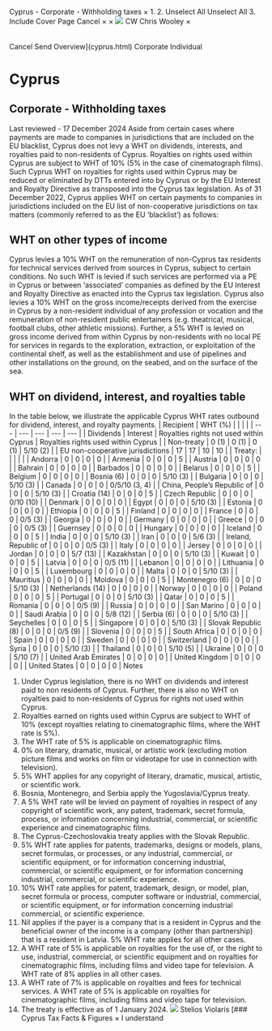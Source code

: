 Cyprus - Corporate - Withholding taxes
×
1.
2.
Unselect All
Unselect All
3.
Include Cover Page
Cancel
×
×
![](-/media/world-wide-tax-summaries/attachments/global---chris-wooley.ashx%3Frev=ac5e5f3223b34096b1afc2a6009c7320&revision=ac5e5f32-23b3-4096-b1af-c2a6009c7320&hash=859B7ADC84DC2CBEC9760E9E6EE7DE6D0A8BFCDF)
CW
Chris Wooley
×
######
Cancel
Send
Overview](cyprus.html)
Corporate
Individual
# Cyprus
## Corporate - Withholding taxes
Last reviewed - 17 December 2024
Aside from certain cases where payments are made to companies in jurisdictions that are included on the EU blacklist, Cyprus does not levy a WHT on dividends, interests, and royalties paid to non-residents of Cyprus. Royalties on rights used within Cyprus are subject to WHT of 10% (5% in the case of cinematograph films). Such Cyprus WHT on royalties for rights used within Cyprus may be reduced or eliminated by DTTs entered into by Cyprus or by the EU Interest and Royalty Directive as transposed into the Cyprus tax legislation.
As of 31 December 2022, Cyprus applies WHT on certain payments to companies in jurisdictions included on the EU list of non-cooperative jurisdictions on tax matters (commonly referred to as the EU ‘blacklist’) as follows:
## WHT on other types of income
Cyprus levies a 10% WHT on the remuneration of non-Cyprus tax residents for technical services derived from sources in Cyprus, subject to certain conditions. No such WHT is levied if such services are performed via a PE in Cyprus or between ‘associated’ companies as defined by the EU Interest and Royalty Directive as enacted into the Cyprus tax legislation.
Cyprus also levies a 10% WHT on the gross income/receipts derived from the exercise in Cyprus by a non-resident individual of any profession or vocation and the remuneration of non-resident public entertainers (e.g. theatrical, musical, football clubs, other athletic missions).
Further, a 5% WHT is levied on gross income derived from within Cyprus by non-residents with no local PE for services in regards to the exploration, extraction, or exploitation of the continental shelf, as well as the establishment and use of pipelines and other installations on the ground, on the seabed, and on the surface of the sea.
## WHT on dividend, interest, and royalties table
In the table below, we illustrate the applicable Cyprus WHT rates outbound for dividend, interest, and royalty payments.
| Recipient | WHT (%) | | | |
| --- | --- | --- | --- | --- |
| Dividends | Interest | Royalties rights not used within Cyprus | Royalties rights used within Cyprus |
| Non-treaty | 0 (1) | 0 (1) | 0 (1) | 5/10 (2) |
| EU non-cooperative jurisdictions | 17 | 17 | 10 | 10 |
| Treaty: |  |  |  |  |
| Andorra | 0 | 0 | 0 | 0 |
| Armenia | 0 | 0 | 0 | 5 |
| Austria | 0 | 0 | 0 | 0 |
| Bahrain | 0 | 0 | 0 | 0 |
| Barbados | 0 | 0 | 0 | 0 |
| Belarus | 0 | 0 | 0 | 5 |
| Belgium | 0 | 0 | 0 | 0 |
| Bosnia (6) | 0 | 0 | 0 | 5/10 (3) |
| Bulgaria | 0 | 0 | 0 | 5/10 (3) |
| Canada | 0 | 0 | 0 | 0/5/10 (3, 4) |
| China, People’s Republic of | 0 | 0 | 0 | 5/10 (3) |
| Croatia (14) | 0 | 0 | 0 | 5 |
| Czech Republic | 0 | 0 | 0 | 0/10 (10) |
| Denmark | 0 | 0 | 0 | 0 |
| Egypt | 0 | 0 | 0 | 5/10 (3) |
| Estonia | 0 | 0 | 0 | 0 |
| Ethiopia | 0 | 0 | 0 | 5 |
| Finland | 0 | 0 | 0 | 0 |
| France | 0 | 0 | 0 | 0/5 (3) |
| Georgia | 0 | 0 | 0 | 0 |
| Germany | 0 | 0 | 0 | 0 |
| Greece | 0 | 0 | 0 | 0/5 (3) |
| Guernsey | 0 | 0 | 0 | 0 |
| Hungary | 0 | 0 | 0 | 0 |
| Iceland | 0 | 0 | 0 | 5 |
| India | 0 | 0 | 0 | 5/10 (3) |
| Iran | 0 | 0 | 0 | 5/6 (3) |
| Ireland, Republic of | 0 | 0 | 0 | 0/5 (3) |
| Italy | 0 | 0 | 0 | 0 |
| Jersey | 0 | 0 | 0 | 0 |
| Jordan | 0 | 0 | 0 | 5/7 (13) |
| Kazakhstan | 0 | 0 | 0 | 5/10 (3) |
| Kuwait | 0 | 0 | 0 | 5 |
| Latvia | 0 | 0 | 0 | 0/5 (11) |
| Lebanon | 0 | 0 | 0 | 0 |
| Lithuania | 0 | 0 | 0 | 5 |
| Luxembourg | 0 | 0 | 0 | 0 |
| Malta | 0 | 0 | 0 | 5/10 (3) |
| Mauritius | 0 | 0 | 0 | 0 |
| Moldova | 0 | 0 | 0 | 5 |
| Montenegro (6) | 0 | 0 | 0 | 5/10 (3) |
| Netherlands (14) | 0 | 0 | 0 | 0 |
| Norway | 0 | 0 | 0 | 0 |
| Poland | 0 | 0 | 0 | 5 |
| Portugal | 0 | 0 | 0 | 5/10 (3) |
| Qatar | 0 | 0 | 0 | 5 |
| Romania | 0 | 0 | 0 | 0/5 (9) |
| Russia | 0 | 0 | 0 | 0 |
| San Marino | 0 | 0 | 0 | 0 |
| Saudi Arabia | 0 | 0 | 0 | 5/8 (12) |
| Serbia (6) | 0 | 0 | 0 | 5/10 (3) |
| Seychelles | 0 | 0 | 0 | 5 |
| Singapore | 0 | 0 | 0 | 5/10 (3) |
| Slovak Republic (8) | 0 | 0 | 0 | 0/5 (9) |
| Slovenia | 0 | 0 | 0 | 5 |
| South Africa | 0 | 0 | 0 | 0 |
| Spain | 0 | 0 | 0 | 0 |
| Sweden | 0 | 0 | 0 | 0 |
| Switzerland | 0 | 0 | 0 | 0 |
| Syria | 0 | 0 | 0 | 5/10 (3) |
| Thailand | 0 | 0 | 0 | 5/10 (5) |
| Ukraine | 0 | 0 | 0 | 5/10 (7) |
| United Arab Emirates | 0 | 0 | 0 | 0 |
| United Kingdom | 0 | 0 | 0 | 0 |
| United States | 0 | 0 | 0 | 0 |
Notes
1. Under Cyprus legislation, there is no WHT on dividends and interest paid to non residents of Cyprus. Further, there is also no WHT on royalties paid to non-residents of Cyprus for rights not used within Cyprus.
2. Royalties earned on rights used within Cyprus are subject to WHT of 10% (except royalties relating to cinematographic films, where the WHT rate is 5%).
3. The WHT rate of 5% is applicable on cinematographic films.
4. 0% on literary, dramatic, musical, or artistic work (excluding motion picture films and works on film or videotape for use in connection with television).
5. 5% WHT applies for any copyright of literary, dramatic, musical, artistic, or scientific work.
6. Bosnia, Montenegro, and Serbia apply the Yugoslavia/Cyprus treaty.
7. A 5% WHT rate will be levied on payment of royalties in respect of any copyright of scientific work, any patent, trademark, secret formula, process, or information concerning industrial, commercial, or scientific experience and cinematographic films.
8. The Cyprus-Czechoslovakia treaty applies with the Slovak Republic.
9. 5% WHT rate applies for patents, trademarks, designs or models, plans, secret formulas, or processes, or any industrial, commercial, or scientific equipment, or for information concerning industrial, commercial, or scientific equipment, or for information concerning industrial, commercial, or scientific experience.
10. 10% WHT rate applies for patent, trademark, design, or model, plan, secret formula or process, computer software or industrial, commercial, or scientific equipment, or for information concerning industrial commercial, or scientific experience.
11. Nil applies if the payer is a company that is a resident in Cyprus and the beneficial owner of the income is a company (other than partnership) that is a resident in Latvia. 5% WHT rate applies for all other cases.
12. A WHT rate of 5% is applicable on royalties for the use of, or the right to use, industrial, commercial, or scientific equipment and on royalties for cinematographic films, including films and video tape for television. A WHT rate of 8% applies in all other cases.
13. A WHT rate of 7% is applicable on royalties and fees for technical services. A WHT rate of 5% is applicable on royalties for cinematographic films, including films and video tape for television.
14. The treaty is effective as of 1 January 2024.
![](-/media/world-wide-tax-summaries/attachments/cyprus---stelios_violaris.ashx%3Frev=061a2a1e254e4d29a712e433dc3e024a&revision=061a2a1e-254e-4d29-a712-e433dc3e024a&hash=7CCF2CE6C6919A9E55BC3B25479D45FF2C508357)
Stelios Violaris
[### Cyprus Tax Facts & Figures
×
I understand